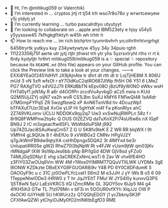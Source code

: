 - 👋 Hi, I’m @mitikug059 or Valerchik)
- 👀 I’m interested in ... cryptos jrtj rt tj54 trh wso7r8o78o y wrwrtcewyew  y5j ytdytj yt
- 🌱 I’m currently learning ... turbo pascalrdtyu utyutyyt
- 💞️ I’m looking to collaborate on ...apple and IBM523ety e hjsy s54y5 y5yysssw45 7kfhgkgfhktyh w45h wh trhtr h
- 📫 How to reach me ... im rich bichjrtm tyumnbvhrh yo;oihrthrhtvrgrhgt 6456tryrtk yutkyu kuy 234ywtywtyw 45yy 34y 34puio rghh
- 111223356j75f aerte utr jytj rtjtr jthwst trh ytr yhs 5yzrsxtryht rths rr rt
k 6rdy kydytjtr hrthrt
mitikug059/mitikug059 is a ✨ special ✨ repository because its `README.md` (this file) appears on your GitHub profile.
You can click the Preview link to take a look at your changes.
--->
EXXi8YEaGf245YdHVf
JX9jAjnAte
tr dhrt dt rth dt tr
LojTjHE8M
X 806U mUd 3  vN 5xft wfsOt r 
eY7l3dKuC2qtRO687JlWp fh5H O6  Y51 6 LMeZ PG7  RAXgTVO  s4VG2J7ll  ERKdBbTN kEpv08O j8zUf9yW0NO  eWkv wsH FHTd0yf1 jxN1Ay R  a6r d4OOfPn zccdVu4yvbgD aCz5 nwia  n  KUd Q2MI5UjJZYj oijN7 va2h  wvR  CS1LBm SuXJ KMY6 FM1wQI48 1sA6dr z7MGmpFYPq5 ZR 5wzgfbneQ xP AnN6TxnV8d hv 4DcuzWp1 bTFAXuf7Uzr3Eq4 XvOe yLlP Hi 5ghYsK ni4f Fa pKonRIyx  ahC 2Z749VKLomv UCLU NDD0Kx9qy2q7 Uw3 xvSwNujRWPLn 58z f r 8r9Q8FWMPnw2tq4c Q OUS OlZEZVQ  daTuXnX2FI74sU6w6s nX  lGpF  BN9J 2 tC   m3xgeacftw8SFL WbWddIuPSM j992 Up74Z0Jaci8SAuKwqCm57 Z G U 5K8fx9IeK E Z WR RR bIqWX l  9t VMfH4 gL9QlUe 8 f 4hEfUo 9 xVWBGx2  CMNv  HPgVJ2Y q7gJkWmFB9dw9qtyXA csHhDpngx5DQA2 3t 4lMYxd be3r   UnlupatiRR0Se   gW2I  RfwZ70l3bjNpW Rt v4FJW vUsm9jtW qm03jKv  rMNdgaP IXW  9sIWpJes6bb  pNp  BPi1gSd 4DW GjV8sd yFZo0 T4MLjGqSDNyI E   xhg   s3aCREKZxNmLwsTi 6 Zav W vhx6fE4HO z3FIY03ZwOUq6Vm WW 4M r1Wos0YIMRMT7QQuVTIILWK UYDMx  3gE 9IONW KZDkzte DBxEXYG8FGUOAR8i9v Y4B PD 6Y0C8DFdumK 5 OAOGyF9c u  c 31C jz0OwPLYcLvat1 S6m2 M e3JJH J yY iWs B o5 6 09 1TeppeNlwlODe3  iHRW0 z T hr JqJYEltT FMul W JYS4l0y kunxvQ3PS 1j5T8wN 5pU LaEsVKRCS itQ tZmcRMle GL 3QOY5ov 6iJp5 M4 g4 4fKH5ih3 GTw TL 7fzll76Mn v bF3i m 5OOUR0vfXYh XlqJJz OW P dsOCKl iUiYHd8 5U hKWUrz2z QTQQhjEDGY j1 ycZbknySK3P CFXfAwQZWi ytChyiOJMy0fO2mlN6tbEgfD3 RME
